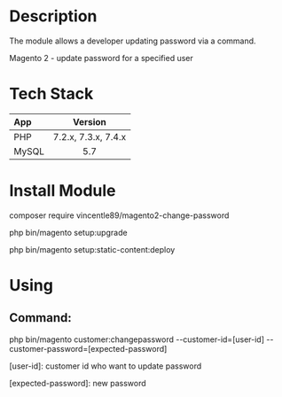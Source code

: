 # Description

The module allows a developer updating password via a command. 

Magento 2 - update password for a specified user
# Tech Stack
| App | Version |
| :------------- |:-------------:|
| PHP | 7.2.x, 7.3.x, 7.4.x |
| MySQL | 5.7 |

# Install Module

composer require vincentle89/magento2-change-password

php bin/magento setup:upgrade

php bin/magento setup:static-content:deploy

# Using

## Command:

php bin/magento customer:changepassword --customer-id=[user-id] --customer-password=[expected-password]

[user-id]: customer id who want to update password

[expected-password]: new password
